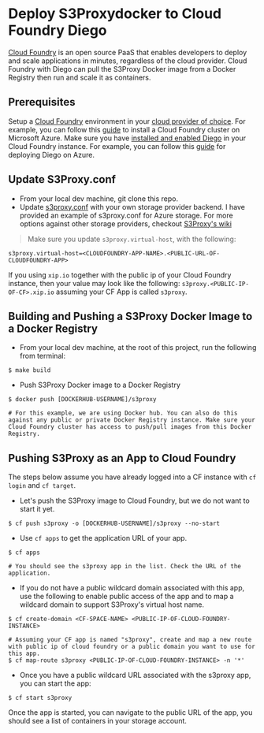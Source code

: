 # Deploy S3Proxydocker to Cloud Foundry Diego

[Cloud Foundry](https://www.cloudfoundry.org/) is an open source PaaS that enables developers to deploy and scale applications in minutes, regardless of the cloud provider. Cloud Foundry with Diego can pull the S3Proxy Docker image from a Docker Registry then run and scale it as containers.

## Prerequisites
Setup a [Cloud Foundry](https://www.cloudfoundry.org/) environment in your [cloud provider of choice](https://docs.cloudfoundry.org/deploying/index.html). For example, you can follow this [guide](https://github.com/cloudfoundry-incubator/bosh-azure-cpi-release/blob/master/docs/guidance.md) to install a Cloud Foundry cluster on Microsoft Azure. Make sure you have [installed and enabled Diego](https://github.com/cloudfoundry-incubator/diego-release#deploying-diego-to-bosh-lite) in your Cloud Foundry instance. For example, you can follow this [guide](https://github.com/cloudfoundry-incubator/bosh-azure-cpi-release/blob/master/docs/advanced/push-your-first-net-application-to-cloud-foundry-on-azure/README.md#deploy-diego-on-azure) for deploying Diego on Azure.

## Update S3Proxy.conf

- From your local dev machine, git clone this repo.
- Update [s3proxy.conf](/s3proxy.conf) with your own storage provider backend. I have provided an example of s3proxy.conf for Azure storage. For more options against other storage providers, checkout [S3Proxy's wiki](https://github.com/andrewgaul/s3proxy/wiki/Provider-examples)

> Make sure you update `s3proxy.virtual-host`, with the following:

```
s3proxy.virtual-host=<CLOUDFOUNDRY-APP-NAME>.<PUBLIC-URL-OF-CLOUDFOUNDRY-APP>
```
If you using `xip.io` together with the public ip of your Cloud Foundry instance, then your value may look like the following:
`s3proxy.<PUBLIC-IP-OF-CF>.xip.io` assuming your CF App is called `s3proxy`. 

## Building and Pushing a S3Proxy Docker Image to a Docker Registry

- From your local dev machine, at the root of this project, run the following from terminal:

```
$ make build
```
- Push S3Proxy Docker image to a Docker Registry
```
$ docker push [DOCKERHUB-USERNAME]/s3proxy

# For this example, we are using Docker hub. You can also do this against any public or private Docker Registry instance. Make sure your Cloud Foundry cluster has access to push/pull images from this Docker Registry.
```
## Pushing S3Proxy as an App to Cloud Foundry
The steps below assume you have already logged into a CF instance with `cf login` and `cf target`. 

- Let's push the S3Proxy image to Cloud Foundry, but we do not want to start it yet.

```
$ cf push s3proxy -o [DOCKERHUB-USERNAME]/s3proxy --no-start

```
- Use `cf apps` to get the application URL of your app. 

```
$ cf apps

# You should see the s3proxy app in the list. Check the URL of the application.
```

- If you do not have a public wildcard domain associated with this app, use the following to enable public access of the app and to map a wildcard domain to support S3Proxy's virtual host name.

```
$ cf create-domain <CF-SPACE-NAME> <PUBLIC-IP-OF-CLOUD-FOUNDRY-INSTANCE>

# Assuming your CF app is named "s3proxy", create and map a new route with public ip of cloud foundry or a public domain you want to use for this app.
$ cf map-route s3proxy <PUBLIC-IP-OF-CLOUD-FOUNDRY-INSTANCE> -n '*'

```
- Once you have a public wildcard URL associated with the s3proxy app, you can start the app:

```
$ cf start s3proxy

```
Once the app is started, you can navigate to the public URL of the app, you should see a list of containers in your storage account.










